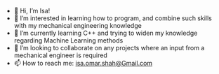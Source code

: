 - 👋 Hi, I’m Isa!
- 👀 I’m interested in learning how to program, and combine such skills with my mechanical engineering knowledge
- 🌱 I’m currently learning C++ and trying to widen my knowledge regarding Machine Learning methods
- 💞️ I’m looking to collaborate on any projects where an input from a mechanical engineer is required
- 📫 How to reach me: isa.omar.shah@Gmail.com

<!---
IsaShah/IsaShah is a ✨ special ✨ repository because its `README.md` (this file) appears on your GitHub profile.
You can click the Preview link to take a look at your changes.
--->
